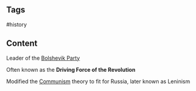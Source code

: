 ---
---

## Tags

#history

## Content

Leader of the [Bolshevik Party](Russian-Bolshevik-Party)

Often known as the **Driving Force of the Revolution**

Modified the [Communism](Communism) theory to fit for Russia, later known as Leninism
